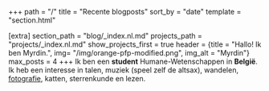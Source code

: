 +++
path = "/"
title = "Recente blogposts"
sort_by = "date"
template = "section.html"

[extra]
section_path = "blog/_index.nl.md"
projects_path = "projects/_index.nl.md"
show_projects_first = true
header = {title = "Hallo! Ik ben Myrdin.", img= "/img/orange-pfp-modified.png", img_alt = "Myrdin"}
max_posts = 4
+++
Ik ben een **student** Humane-Wetenschappen in **België**.  
Ik heb een interesse in talen, muziek (speel zelf de altsax), wandelen, [fotografie](https://pinterest.com/myrdincx/_created), katten, sterrenkunde en lezen.

